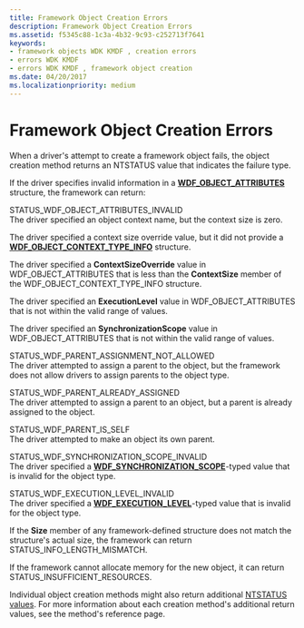 ```yaml
---
title: Framework Object Creation Errors
description: Framework Object Creation Errors
ms.assetid: f5345c88-1c3a-4b32-9c93-c252713f7641
keywords:
- framework objects WDK KMDF , creation errors
- errors WDK KMDF
- errors WDK KMDF , framework object creation
ms.date: 04/20/2017
ms.localizationpriority: medium
---
```


# Framework Object Creation Errors


When a driver's attempt to create a framework object fails, the object creation method returns an NTSTATUS value that indicates the failure type.

If the driver specifies invalid information in a [**WDF\_OBJECT\_ATTRIBUTES**](https://docs.microsoft.com/windows-hardware/drivers/ddi/content/wdfobject/ns-wdfobject-_wdf_object_attributes) structure, the framework can return:

<a href="" id="status-wdf-object-attributes-invalid"></a>STATUS\_WDF\_OBJECT\_ATTRIBUTES\_INVALID  
The driver specified an object context name, but the context size is zero.

The driver specified a context size override value, but it did not provide a [**WDF\_OBJECT\_CONTEXT\_TYPE\_INFO**](https://docs.microsoft.com/windows-hardware/drivers/ddi/content/wdfobject/ns-wdfobject-_wdf_object_context_type_info) structure.

The driver specified a **ContextSizeOverride** value in WDF\_OBJECT\_ATTRIBUTES that is less than the **ContextSize** member of the WDF\_OBJECT\_CONTEXT\_TYPE\_INFO structure.

The driver specified an **ExecutionLevel** value in WDF\_OBJECT\_ATTRIBUTES that is not within the valid range of values.

The driver specified an **SynchronizationScope** value in WDF\_OBJECT\_ATTRIBUTES that is not within the valid range of values.

<a href="" id="status-wdf-parent-assignment-not-allowed"></a>STATUS\_WDF\_PARENT\_ASSIGNMENT\_NOT\_ALLOWED  
The driver attempted to assign a parent to the object, but the framework does not allow drivers to assign parents to the object type.

<a href="" id="status-wdf-parent-already-assigned"></a>STATUS\_WDF\_PARENT\_ALREADY\_ASSIGNED  
The driver attempted to assign a parent to an object, but a parent is already assigned to the object.

<a href="" id="status-wdf-parent-is-self"></a>STATUS\_WDF\_PARENT\_IS\_SELF  
The driver attempted to make an object its own parent.

<a href="" id="status-wdf-synchronization-scope-invalid"></a>STATUS\_WDF\_SYNCHRONIZATION\_SCOPE\_INVALID  
The driver specified a [**WDF\_SYNCHRONIZATION\_SCOPE**](https://docs.microsoft.com/windows-hardware/drivers/ddi/content/wdfobject/ne-wdfobject-_wdf_synchronization_scope)-typed value that is invalid for the object type.

<a href="" id="status-wdf-execution-level-invalid"></a>STATUS\_WDF\_EXECUTION\_LEVEL\_INVALID  
The driver specified a [**WDF\_EXECUTION\_LEVEL**](https://docs.microsoft.com/windows-hardware/drivers/ddi/content/wdfobject/ne-wdfobject-_wdf_execution_level)-typed value that is invalid for the object type.

If the **Size** member of any framework-defined structure does not match the structure's actual size, the framework can return STATUS\_INFO\_LENGTH\_MISMATCH.

If the framework cannot allocate memory for the new object, it can return STATUS\_INSUFFICIENT\_RESOURCES.

Individual object creation methods might also return additional [NTSTATUS values](https://docs.microsoft.com/windows-hardware/drivers/kernel/ntstatus-values). For more information about each creation method's additional return values, see the method's reference page.

 

 





